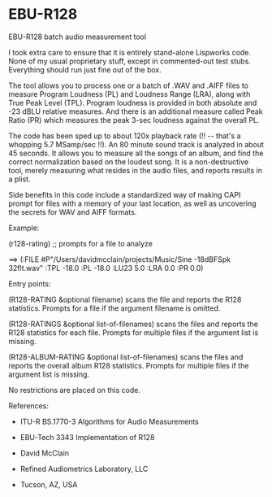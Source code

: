 # EBU-R128
EBU-R128 batch audio measurement tool

I took extra care to ensure that it is entirely stand-alone Lispworks
code. None of my usual proprietary stuff, except in commented-out test
stubs. Everything should run just fine out of the box.

The tool allows you to process one or a batch of .WAV and .AIFF files
to measure Program Loudness (PL) and Loudness Range (LRA), along with
True Peak Level (TPL). Program loudness is provided in both absolute
and -23 dBLU relative measures. And there is an additional measure
called Peak Ratio (PR) which measures the peak 3-sec loudness against
the overall PL.

The code has been sped up to about 120x playback rate (!! -- that's a
whopping 5.7 MSamp/sec !!). An 80 minute sound track is analyzed in
about 45 seconds. It allows you to measure all the songs of an album,
and find the correct normalization based on the loudest song. It is a
non-destructive tool, merely measuring what resides in the audio
files, and reports results in a plist.

Side benefits in this code include a standardized way of making CAPI
prompt for files with a memory of your last location, as well as
uncovering the secrets for WAV and AIFF formats.

Example:

(r128-rating)  ;; prompts for a file to analyze

==> (:FILE #P"/Users/davidmcclain/projects/Music/Sine -18dBFSpk
32flt.wav" :TPL -18.0 :PL -18.0 :LU23 5.0 :LRA 0.0 :PR 0.0)


Entry points:  

(R128-RATING &optional filename)
   scans the file and reports the R128 statistics. Prompts for a file if the
    argument filename is omitted.

(R128-RATINGS &optional list-of-filenames)
   scans the files and reports the R128 statistics for each file. Prompts for
   multiple files if the argument list is missing.

(R128-ALBUM-RATING &optional list-of-filenames)
   scans the files and reports the overall album R128 statistics. Prompts for
    multiple files if the argument list is missing.


No restrictions are placed on this code.

References:
- ITU-R BS.1770-3 Algorithms for Audio Measurements
- EBU-Tech 3343 Implementation of R128

- David McClain
- Refined Audiometrics Laboratory, LLC
- Tucson, AZ, USA
